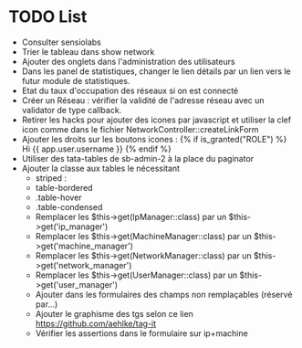 TODO List
=========
* Consulter sensiolabs
* Trier le tableau dans show network
* Ajouter des onglets dans l'administration des utilisateurs
* Dans les panel de statistiques, changer le lien détails par un lien vers le futur module de statistiques.
* Etat du taux d'occupation des réseaux si on est connecté
* Créer un Réseau : vérifier la validité de l'adresse réseau avec un validator de type callback. 
* Retirer les hacks pour ajouter des icones par javascript et utiliser la clef icon comme dans le fichier NetworkController::createLinkForm
* Ajouter les droits sur les boutons icones : {% if is_granted("ROLE") %} Hi {{ app.user.username }} {% endif %}
* Utiliser des tata-tables de sb-admin-2 à la place du paginator
* Ajouter la classe aux tables le nécessitant  
    *  striped : <table class="table table-striped">
    *  table-bordered
    *  .table-hover
    *  .table-condensed
* Remplacer les $this->get(IpManager::class) par un $this->get('ip_manager')
* Remplacer les $this->get(MachineManager::class) par un $this->get('machine_manager')
* Remplacer les $this->get(NetworkManager::class) par un $this->get('network_manager')
* Remplacer les $this->get(UserManager::class) par un $this->get('user_manager')
* Ajouter dans les formulaires des champs non remplaçables (réservé par...)
* Ajouter le graphisme des tgs selon ce lien https://github.com/aehlke/tag-it
* Vérifier les assertions dans le formulaire sur ip+machine
